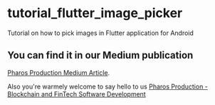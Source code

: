 # tutorial_flutter_image_picker

Tutorial on how to pick images in Flutter application for Android

## You can find it in our Medium publication
[Pharos Production Medium Article](https://medium.com/pharos-production/flutter-image-picker-in-android-application-e2f9bc317c0b).

Also you're warmely welcome to say hello to us
[Pharos Production - Blockchain and FinTech Software Development](https://pharosproduction.com)

